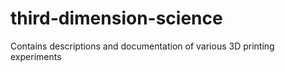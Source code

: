 # third-dimension-science

Contains descriptions and documentation of various 3D printing experiments
